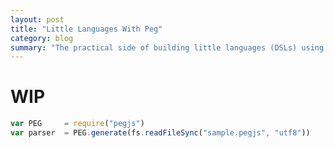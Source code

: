 ```yaml
---
layout: post
title: "Little Languages With Peg"
category: blog
summary: "The practical side of building little languages (DSLs) using Peg.js. (Tips & Tricks)"
---
```


# WIP


```javascript 
var PEG     = require("pegjs")
var parser  = PEG.generate(fs.readFileSync("sample.pegjs", "utf8"))

```